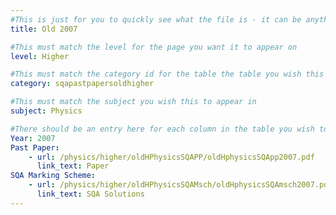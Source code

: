 ```yaml
---
#This is just for you to quickly see what the file is - it can be anything you want
title: Old 2007

#This must match the level for the page you want it to appear on
level: Higher

#This must match the category id for the table the table you wish this to appear in
category: sqapastpapersoldhigher

#This must match the subject you wish this to appear in
subject: Physics

#There should be an entry here for each column in the table you wish to populate:
Year: 2007
Past Paper:
    - url: /physics/higher/oldHPhysicsSQAPP/oldHphysicsSQApp2007.pdf
      link_text: Paper
SQA Marking Scheme:
    - url: /physics/higher/oldHPhysicsSQAMsch/oldHphysicsSQAmsch2007.pdf
      link_text: SQA Solutions
---
```


